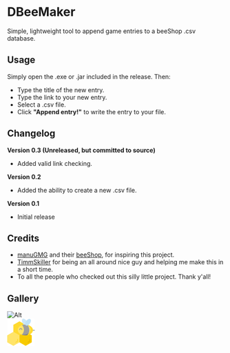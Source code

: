 # DBeeMaker
Simple, lightweight tool to append game entries to a beeShop .csv database.

## Usage
Simply open the .exe or .jar included in the release. Then:
- Type the title of the new entry.
- Type the link to your new entry.
- Select a .csv file.
- Click **"Append entry!"** to write the entry to your file.

## Changelog
**Version 0.3 (Unreleased, but committed to source)**
- Added valid link checking.

**Version 0.2**
- Added the ability to create a new .csv file.

**Version 0.1**
- Initial release

## Credits
- [manuGMG](https://github.com/manuGMG) and their [beeShop](https://github.com/manuGMG/beeShop), for inspiring this project.
- [TimmSkiller](https://github.com/TimmSkiller) for being an all around nice guy and helping me make this in a short time.
- To all the people who checked out this silly little project. Thank y'all!

## Gallery
![Alt](https://i.gyazo.com/88fbcf731f20b3e320af0b9f81e1f216.png "UI")  
![Alt](/icon.png "Bee")
